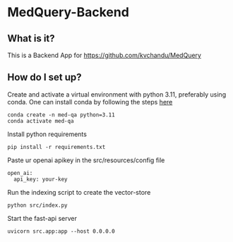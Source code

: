 # MedQuery-Backend

## What is it?
This is a Backend App for https://github.com/kvchandu/MedQuery

## How do I set up?
Create and activate a virtual environment with python 3.11, preferably using conda. One can install conda by following the steps [here](https://developers.google.com/earth-engine/guides/python_install-conda)
```
conda create -n med-qa python=3.11
conda activate med-qa
```

Install python requirements
```
pip install -r requirements.txt
```

Paste ur openai apikey in the src/resources/config file
```
open_ai:
  api_key: your-key
```

Run the indexing script to create the vector-store
```
python src/index.py
```

Start the fast-api server
```
uvicorn src.app:app --host 0.0.0.0
```

